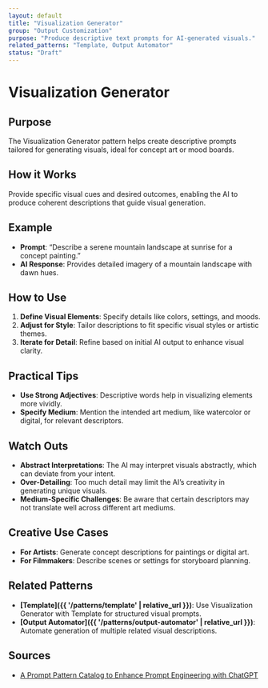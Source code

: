 ```yaml
---
layout: default
title: "Visualization Generator"
group: "Output Customization"
purpose: "Produce descriptive text prompts for AI-generated visuals."
related_patterns: "Template, Output Automator"
status: "Draft"
---
```


# Visualization Generator

## Purpose
The Visualization Generator pattern helps create descriptive prompts tailored for generating visuals, ideal for concept art or mood boards.

## How it Works
Provide specific visual cues and desired outcomes, enabling the AI to produce coherent descriptions that guide visual generation.

## Example
- **Prompt**: “Describe a serene mountain landscape at sunrise for a concept painting.”
- **AI Response**: Provides detailed imagery of a mountain landscape with dawn hues.

## How to Use
1. **Define Visual Elements**: Specify details like colors, settings, and moods.
2. **Adjust for Style**: Tailor descriptions to fit specific visual styles or artistic themes.
3. **Iterate for Detail**: Refine based on initial AI output to enhance visual clarity.

## Practical Tips
- **Use Strong Adjectives**: Descriptive words help in visualizing elements more vividly.
- **Specify Medium**: Mention the intended art medium, like watercolor or digital, for relevant descriptors.

## Watch Outs
- **Abstract Interpretations**: The AI may interpret visuals abstractly, which can deviate from your intent.
- **Over-Detailing**: Too much detail may limit the AI’s creativity in generating unique visuals.
- **Medium-Specific Challenges**: Be aware that certain descriptors may not translate well across different art mediums.

## Creative Use Cases
- **For Artists**: Generate concept descriptions for paintings or digital art.
- **For Filmmakers**: Describe scenes or settings for storyboard planning.

## Related Patterns
- **[Template]({{ '/patterns/template' | relative_url }})**: Use Visualization Generator with Template for structured visual prompts.
- **[Output Automator]({{ '/patterns/output-automator' | relative_url }})**: Automate generation of multiple related visual descriptions.

## Sources
- [A Prompt Pattern Catalog to Enhance Prompt Engineering with ChatGPT](https://arxiv.org/pdf/2302.11382)
